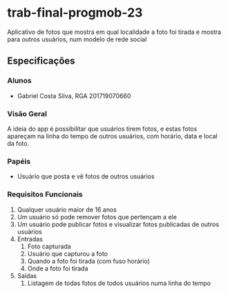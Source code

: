 # trab-final-progmob-23
Aplicativo de fotos que mostra em qual localidade a foto foi tirada e mostra para outros usuários, num modelo de rede social

## Especificações

### Alunos
- Gabriel Costa Silva, RGA 201719070660

### Visão Geral
A ideia do app é possibilitar que usuários tirem fotos, e estas fotos apareçam na linha do tempo de outros usuários, com horário, data e local da foto.

### Papéis
- Usuário que posta e vê fotos de outros usuários

### Requisitos Funcionais
1) Qualquer usuário maior de 16 anos
2) Um usuário só pode remover fotos que pertençam a ele
3) Um usuário pode publicar fotos e visualizar fotos publicadas de outros usuários
4) Entradas
    1) Foto capturada
    2) Usuário que capturou a foto
    3) Quando a foto foi tirada (com fuso horário)
    4) Onde a foto foi tirada
5) Saídas
    1) Listagem de todas fotos de todos usuários numa linha do tempo
